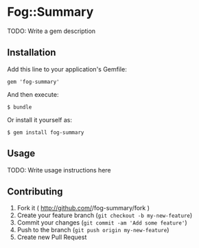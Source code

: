 # Fog::Summary

TODO: Write a gem description

## Installation

Add this line to your application's Gemfile:

    gem 'fog-summary'

And then execute:

    $ bundle

Or install it yourself as:

    $ gem install fog-summary

## Usage

TODO: Write usage instructions here

## Contributing

1. Fork it ( http://github.com/<my-github-username>/fog-summary/fork )
2. Create your feature branch (`git checkout -b my-new-feature`)
3. Commit your changes (`git commit -am 'Add some feature'`)
4. Push to the branch (`git push origin my-new-feature`)
5. Create new Pull Request
